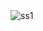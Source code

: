 <img alt="ss1" src="/Machine-Learning-Specialization-Coursera/C1 - Supervised Machine Learning: Regression and Classification/week1/Practice quiz: Regression/ss1.png">

